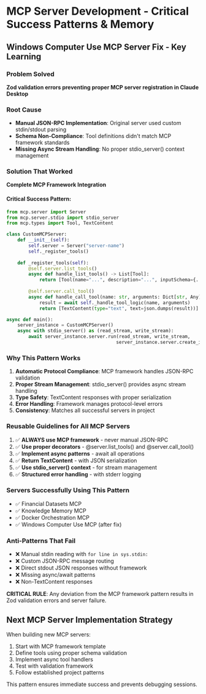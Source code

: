 # MCP Server Development - Critical Success Patterns & Memory

## Windows Computer Use MCP Server Fix - Key Learning

### Problem Solved
**Zod validation errors preventing proper MCP server registration in Claude Desktop**

### Root Cause
- **Manual JSON-RPC Implementation**: Original server used custom stdin/stdout parsing
- **Schema Non-Compliance**: Tool definitions didn't match MCP framework standards
- **Missing Async Stream Handling**: No proper stdio_server() context management

### Solution That Worked
**Complete MCP Framework Integration**

#### Critical Success Pattern:
```python
from mcp.server import Server
from mcp.server.stdio import stdio_server
from mcp.types import Tool, TextContent

class CustomMCPServer:
    def __init__(self):
        self.server = Server("server-name")
        self._register_tools()
    
    def _register_tools(self):
        @self.server.list_tools()
        async def handle_list_tools() -> List[Tool]:
            return [Tool(name="...", description="...", inputSchema={...})]
        
        @self.server.call_tool()
        async def handle_call_tool(name: str, arguments: Dict[str, Any]) -> List[TextContent]:
            result = await self._handle_tool_logic(name, arguments)
            return [TextContent(type="text", text=json.dumps(result))]

async def main():
    server_instance = CustomMCPServer()
    async with stdio_server() as (read_stream, write_stream):
        await server_instance.server.run(read_stream, write_stream,
                                        server_instance.server.create_initialization_options())
```

### Why This Pattern Works
1. **Automatic Protocol Compliance**: MCP framework handles JSON-RPC validation
2. **Proper Stream Management**: stdio_server() provides async stream handling
3. **Type Safety**: TextContent responses with proper serialization
4. **Error Handling**: Framework manages protocol-level errors
5. **Consistency**: Matches all successful servers in project

### Reusable Guidelines for All MCP Servers
1. ✅ **ALWAYS use MCP framework** - never manual JSON-RPC
2. ✅ **Use proper decorators** - @server.list_tools() and @server.call_tool()
3. ✅ **Implement async patterns** - await all operations
4. ✅ **Return TextContent** - with JSON serialization
5. ✅ **Use stdio_server() context** - for stream management
6. ✅ **Structured error handling** - with stderr logging

### Servers Successfully Using This Pattern
- ✅ Financial Datasets MCP
- ✅ Knowledge Memory MCP  
- ✅ Docker Orchestration MCP
- ✅ Windows Computer Use MCP (after fix)

### Anti-Patterns That Fail
- ❌ Manual stdin reading with `for line in sys.stdin:`
- ❌ Custom JSON-RPC message routing
- ❌ Direct stdout JSON responses without framework
- ❌ Missing async/await patterns
- ❌ Non-TextContent responses

**CRITICAL RULE**: Any deviation from the MCP framework pattern results in Zod validation errors and server failure.

## Next MCP Server Implementation Strategy
When building new MCP servers:
1. Start with MCP framework template
2. Define tools using proper schema validation
3. Implement async tool handlers
4. Test with validation framework
5. Follow established project patterns

This pattern ensures immediate success and prevents debugging sessions.
